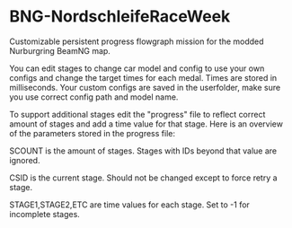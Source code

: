 # BNG-NordschleifeRaceWeek
Customizable persistent progress flowgraph mission for the modded Nurburgring BeamNG map.

You can edit stages to change car model and config to use your own configs and change the target times for each medal. Times are stored in milliseconds. Your custom configs are saved in the userfolder, make sure you use correct config path and model name.

To support additional stages edit the "progress" file to reflect correct amount of stages and add a time value for that stage. Here is an overview of the parameters stored in the progress file:

SCOUNT is the amount of stages. Stages with IDs beyond that value are ignored.

CSID is the current stage. Should not be changed except to force retry a stage.

STAGE1,STAGE2,ETC are time values for each stage. Set to -1 for incomplete stages.
